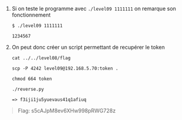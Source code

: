 1. Si on teste le programme avec `./level09 1111111` on remarque son fonctionnement
   ```
   $ ./level09 1111111
   
   1234567
   ```
2. On peut donc créer un script permettant de recupérer le token

   ```
   cat ../../level08/flag

   scp -P 4242 level09@192.168.5.70:token .

   chmod 664 token

   ./reverse.py

   => f3iji1ju5yuevaus41q1afiuq
   ```

> Flag: s5cAJpM8ev6XHw998pRWG728z